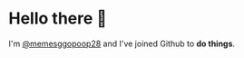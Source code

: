# Hello there 👋

I'm [@memesggopoop28](https://github.com/memesggopoop28/) and I've joined Github to **do things**.

